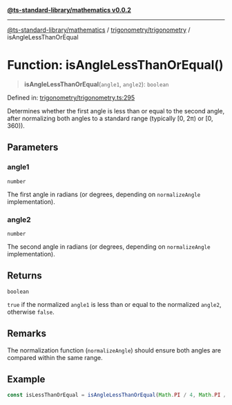 [**@ts-standard-library/mathematics v0.0.2**](../../../README.md)

***

[@ts-standard-library/mathematics](../../../README.md) / [trigonometry/trigonometry](../README.md) / isAngleLessThanOrEqual

# Function: isAngleLessThanOrEqual()

> **isAngleLessThanOrEqual**(`angle1`, `angle2`): `boolean`

Defined in: [trigonometry/trigonometry.ts:295](https://github.com/gabaudette/ts-stdlib/blob/725aff52e6f28b9942b278b955914b3ace9f325c/packages/mathematics/src/trigonometry/trigonometry.ts#L295)

Determines whether the first angle is less than or equal to the second angle,
after normalizing both angles to a standard range (typically [0, 2π) or [0, 360)).

## Parameters

### angle1

`number`

The first angle in radians (or degrees, depending on `normalizeAngle` implementation).

### angle2

`number`

The second angle in radians (or degrees, depending on `normalizeAngle` implementation).

## Returns

`boolean`

`true` if the normalized `angle1` is less than or equal to the normalized `angle2`, otherwise `false`.

## Remarks

The normalization function (`normalizeAngle`) should ensure both angles are compared within the same range.

## Example

```typescript
const isLessThanOrEqual = isAngleLessThanOrEqual(Math.PI / 4, Math.PI / 2); // returns true
```
